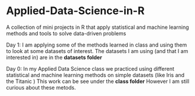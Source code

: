 # Applied-Data-Science-in-R
A collection of mini projects in R that apply statistical and machine learning methods and tools to solve data-driven problems

Day 1: I am applying some of the methods learned in class and using them to look at some datasets of interest. The datasets I am using (and that I am interested in)  are in the **datasets folder**

Day 0: In my Applied Data Science class we practiced using different statistical and machine learning methods on simple datasets (like Iris and the Titanic ) This work can be see under the **class folder**  However I am still curious about these metods. 
